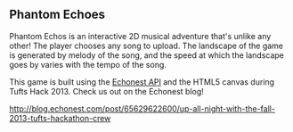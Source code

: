 Phantom Echoes
-------------------------------------------------------------------------------

Phantom Echos is an interactive 2D musical adventure that's
unlike any other!  The player chooses any song to upload. The 
landscape of the game is generated by melody of the song, and
the speed at which the landscape goes by varies with the tempo
of the song.

This game is built using the [Echonest API](http://the.echonest.com/) and the 
HTML5 canvas during Tufts Hack 2013. Check us out on the Echonest blog!

http://blog.echonest.com/post/65629622600/up-all-night-with-the-fall-2013-tufts-hackathon-crew


